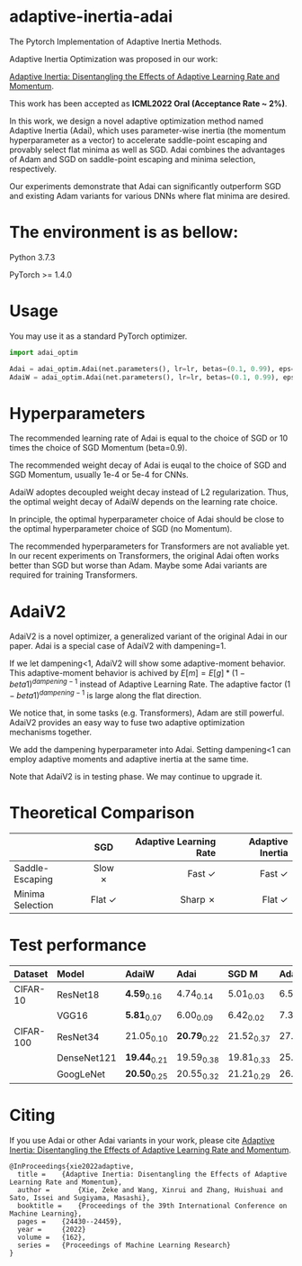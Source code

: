 # adaptive-inertia-adai

The Pytorch Implementation of Adaptive Inertia Methods. 


Adaptive Inertia Optimization was proposed in our work:  

[Adaptive Inertia: Disentangling the Effects of Adaptive Learning Rate and Momentum](https://arxiv.org/abs/2006.15815).

This work has been accepted as **ICML2022 Oral (Acceptance Rate ~ 2%)**.

In this work, we design a novel adaptive optimization method named Adaptive Inertia (Adai), which uses parameter-wise inertia (the momentum hyperparameter as a vector) to accelerate saddle-point escaping and provably select flat minima as well as SGD. Adai combines the advantages of Adam and SGD on saddle-point escaping and minima selection, respectively.

Our experiments demonstrate that Adai can significantly outperform SGD and existing Adam variants for various DNNs where flat minima are desired. 


# The environment is as bellow:

Python 3.7.3 

PyTorch >= 1.4.0


# Usage

You may use it as a standard PyTorch optimizer. 

```python
import adai_optim

Adai = adai_optim.Adai(net.parameters(), lr=lr, betas=(0.1, 0.99), eps=1e-03, weight_decay=5e-4, decoupled=False)
AdaiW = adai_optim.Adai(net.parameters(), lr=lr, betas=(0.1, 0.99), eps=1e-03, weight_decay=5e-4, decoupled=True)

```

# Hyperparameters

The recommended learning rate of Adai is equal to the choice of SGD or 10 times the choice of SGD Momentum (beta=0.9).

The recommended weight decay of Adai is euqal to the choice of SGD and SGD Momentum, usually 1e-4 or 5e-4 for CNNs.

AdaiW adoptes decoupled weight decay instead of L2 regularization. Thus, the optimal weight decay of AdaiW depends on the learning rate choice.

In principle, the optimal hyperparameter choice of Adai should be close to the optimal hyperparameter choice of SGD (no Momentum).


The recommended hyperparameters for Transformers are not avaliable yet. In our recent experiments on Transformers, the original Adai often works better than SGD but worse than Adam. Maybe some Adai variants are required for training Transformers.

# AdaiV2

AdaiV2 is a novel optimizer, a generalized variant of the original Adai in our paper. Adai is a special case of AdaiV2 with dampening=1. 

If we let dampening<1, AdaiV2 will show some adaptive-moment behavior. This adaptive-moment behavior is achived by $E[m] = E[g] * (1 - beta1)^{dampening -1 }$ instead of Adaptive Learning Rate. The adaptive factor $(1 - beta1)^{dampening -1 }$ is large along the flat direction.

We notice that, in some tasks (e.g. Transformers), Adam are still powerful. AdaiV2 provides an easy way to fuse two adaptive optimization mechanisms together.

We add the dampening hyperparameter into Adai. Setting dampening<1 can employ adaptive moments and adaptive inertia at the same time. 

Note that AdaiV2 is in testing phase. We may continue to upgrade it.

# Theoretical Comparison

|               | SGD  | Adaptive Learning Rate |  Adaptive Inertia |
| :------------ |:---------------:| -----:| -----:|
| Saddle-Escaping | Slow &cross; | Fast &check;| Fast &check; |
| Minima Selection| Flat &check;| Sharp &cross;| Flat &check; |

# Test performance


| Dataset   | Model       | AdaiW                    | Adai                     | SGD M                | Adam                 | AMSGrad              | AdamW                | AdaBound             | Padam                | Yogi                 | RAdam                |
|:----------|:------------|:-------------------------|:---------------------|:---------------------|:---------------------|:---------------------|:---------------------|:---------------------|:---------------------|:---------------------|:---------------------|
| CIFAR-10  | ResNet18    | **4.59**<sub>0.16</sub>  | 4.74<sub>0.14</sub>  | 5.01<sub>0.03</sub>  | 6.53<sub>0.03</sub>  | 6.16<sub>0.18</sub>  | 5.08<sub>0.07</sub>  | 5.65<sub>0.08</sub>  | 5.12<sub>0.04</sub>  | 5.87<sub>0.12</sub>  | 6.01<sub>0.10</sub>  |
|           | VGG16       | **5.81**<sub>0.07</sub>  | 6.00<sub>0.09</sub>  | 6.42<sub>0.02</sub>  | 7.31<sub>0.25</sub>  | 7.14<sub>0.14</sub>  | 6.48<sub>0.13</sub>  | 6.76<sub>0.12</sub>  | 6.15<sub>0.06</sub>  | 6.90<sub>0.22</sub>  | 6.56<sub>0.04</sub>  |
| CIFAR-100 | ResNet34    | 21.05<sub>0.10</sub> | **20.79**<sub>0.22</sub> | 21.52<sub>0.37</sub> | 27.16<sub>0.55</sub> | 25.53<sub>0.19</sub> | 22.99<sub>0.40</sub> | 22.87<sub>0.13</sub> | 22.72<sub>0.10</sub> | 23.57<sub>0.12</sub> | 24.41<sub>0.40</sub> |
|           | DenseNet121 | **19.44**<sub>0.21</sub> | 19.59<sub>0.38</sub> | 19.81<sub>0.33</sub> | 25.11<sub>0.15</sub> | 24.43<sub>0.09</sub> | 21.55<sub>0.14</sub> | 22.69<sub>0.15</sub> | 21.10<sub>0.23</sub> | 22.15<sub>0.36</sub> | 22.27<sub>0.22</sub> |
|           | GoogLeNet   | **20.50**<sub>0.25</sub> | 20.55<sub>0.32</sub> | 21.21<sub>0.29</sub> | 26.12<sub>0.33</sub> | 25.53<sub>0.17</sub> | 21.29<sub>0.17</sub> | 23.18<sub>0.31</sub> | 21.82<sub>0.17</sub> | 24.24<sub>0.16</sub> | 22.23<sub>0.15</sub> |
 
# Citing

If you use Adai or other Adai variants in your work, please cite [Adaptive Inertia: Disentangling the Effects of Adaptive Learning Rate and Momentum](https://arxiv.org/abs/2006.15815).

```
@InProceedings{xie2022adaptive,
  title = 	 {Adaptive Inertia: Disentangling the Effects of Adaptive Learning Rate and Momentum},
  author =       {Xie, Zeke and Wang, Xinrui and Zhang, Huishuai and Sato, Issei and Sugiyama, Masashi},
  booktitle = 	 {Proceedings of the 39th International Conference on Machine Learning},
  pages = 	 {24430--24459},
  year = 	 {2022}
  volume = 	 {162},
  series = 	 {Proceedings of Machine Learning Research}
}
```
